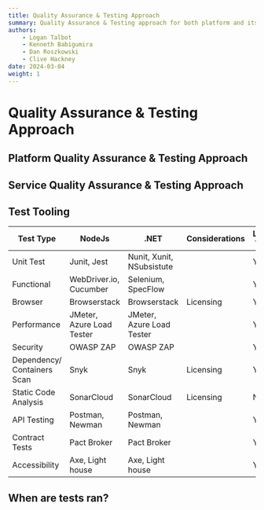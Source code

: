 ```yaml
---
title: Quality Assurance & Testing Approach
summary: Quality Assurance & Testing approach for both platform and its services.
authors:
    - Logan Talbot
    - Kenneth Babigumira
    - Dan Roszkowski
    - Clive Hackney
date: 2024-03-04
weight: 1
---
```

# Quality Assurance & Testing Approach

## Platform Quality Assurance & Testing Approach

## Service Quality Assurance & Testing Approach

## Test Tooling

| Test Type                   | NodeJs                    | .NET                      | Considerations | Local Tool | Pipeline Tool | License required |
| --------------------------- | ------------------------- | ------------------------- | -------------- | ---------- | ------------- | ---------------- |
| Unit Test                   | Junit, Jest               | Nunit, Xunit, NSubsistute |                | Y          | Y             | N/OS             |
| Functional                  | WebDriver.io, Cucumber    | Selenium, SpecFlow        |                | Y          | Y             | N/OS             |
| Browser                     | Browserstack              | Browserstack              | Licensing      | Y          | Y             | Y                |
| Performance                 | JMeter, Azure Load Tester | JMeter, Azure Load Tester |                | Y, N       | Y             | N/OS             |
| Security                    | OWASP ZAP                 | OWASP ZAP                 |                | Y          | Y             | N/OS             |
| Dependency/ Containers Scan | Snyk                      | Snyk                      | Licensing      | Y          | Y             | N                |
| Static Code Analysis        | SonarCloud                | SonarCloud                | Licensing      | N          | Y             | Y                |
| API Testing                 | Postman, Newman           | Postman, Newman           |                | Y          | N             | N/OS             |
| Contract Tests              | Pact Broker               | Pact Broker               |                | Y          | Y             | N/OS             |
| Accessibility               | Axe, Light house          | Axe, Light house          |                | Y          | Y             | Y                |

## When are tests ran?
